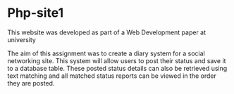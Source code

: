 # Php-site1

This website was developed as part of a Web Development paper at university

The aim of this assignment was to create a diary system for a social networking site. This system will
allow users to post their status and save it to a database table. These posted status details can
also be retrieved using text matching and all matched status reports can be viewed in the order
they are posted. 
